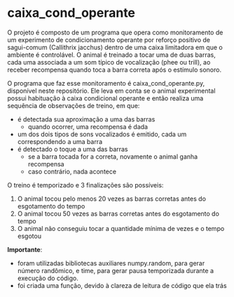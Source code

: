 # caixa_cond_operante

O projeto é composto de um programa que opera como monitoramento de um experimento de condicionamento operante por reforço positivo de sagui-comum (Callithrix jacchus) dentro de uma caixa limitadora em que o ambiente é controlável.
O animal é treinado a tocar uma de duas barras, cada uma associada a um som típico de vocalização (phee ou trill), ao receber recompensa quando toca a barra correta após o estímulo sonoro.

O programa que faz esse monitoramento é caixa_cond_operante.py, disponível neste repositório. Ele leva em conta se o animal experimental possui habituação à caixa condicional operante e então realiza uma sequência de observações de treino, em que:
- é detectada sua aproximação a uma das barras
  - quando ocorrer, uma recompensa é dada 
- um dos dois tipos de sons vocalizados é emitido, cada um correspondendo a uma barra
- é detectado o toque a uma das barras
  - se a barra tocada for a correta, novamente o animal ganha recompensa
  - caso contrário, nada acontece
  
O treino é temporizado e 3 finalizações são possíveis:
1. O animal tocou pelo menos 20 vezes as barras corretas antes do esgotamento do tempo
2. O animal tocou 50 vezes as barras corretas antes do esgotamento do tempo
3. O animal não conseguiu tocar a quantidade mínima de vezes e o tempo esgotou

**Importante**:
- foram utilizadas bibliotecas auxiliares numpy.random, para gerar número randômico, e time, para gerar pausa temporizada durante a execução do código.
- foi criada uma função, devido à clareza de leitura de código que ela trás
